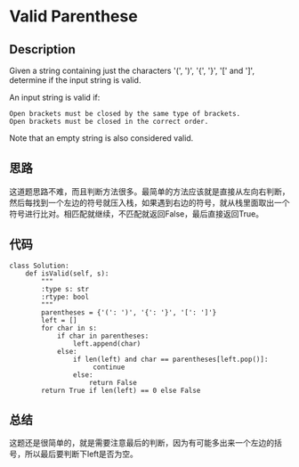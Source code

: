 # Valid Parenthese

## Description

Given a string containing just the characters '(', ')', '{', '}', '[' and ']', determine if the input string is valid.

An input string is valid if:

    Open brackets must be closed by the same type of brackets.
    Open brackets must be closed in the correct order.

Note that an empty string is also considered valid.

## 思路

这道题思路不难，而且判断方法很多。最简单的方法应该就是直接从左向右判断，然后每找到一个左边的符号就压入栈，如果遇到右边的符号，就从栈里面取出一个符号进行比对。相匹配就继续，不匹配就返回False，最后直接返回True。

## 代码

```
class Solution:
    def isValid(self, s):
        """
        :type s: str
        :rtype: bool
        """
        parentheses = {'(': ')', '{': '}', '[': ']'}
        left = []
        for char in s:
            if char in parentheses:
                left.append(char)
            else:
                if len(left) and char == parentheses[left.pop()]:
                     continue
                else:
                    return False
        return True if len(left) == 0 else False
```

## 总结

这题还是很简单的，就是需要注意最后的判断，因为有可能多出来一个左边的括号，所以最后要判断下left是否为空。